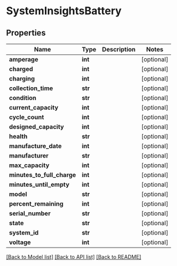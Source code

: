 # SystemInsightsBattery

## Properties
Name | Type | Description | Notes
------------ | ------------- | ------------- | -------------
**amperage** | **int** |  | [optional] 
**charged** | **int** |  | [optional] 
**charging** | **int** |  | [optional] 
**collection_time** | **str** |  | [optional] 
**condition** | **str** |  | [optional] 
**current_capacity** | **int** |  | [optional] 
**cycle_count** | **int** |  | [optional] 
**designed_capacity** | **int** |  | [optional] 
**health** | **str** |  | [optional] 
**manufacture_date** | **int** |  | [optional] 
**manufacturer** | **str** |  | [optional] 
**max_capacity** | **int** |  | [optional] 
**minutes_to_full_charge** | **int** |  | [optional] 
**minutes_until_empty** | **int** |  | [optional] 
**model** | **str** |  | [optional] 
**percent_remaining** | **int** |  | [optional] 
**serial_number** | **str** |  | [optional] 
**state** | **str** |  | [optional] 
**system_id** | **str** |  | [optional] 
**voltage** | **int** |  | [optional] 

[[Back to Model list]](../README.md#documentation-for-models) [[Back to API list]](../README.md#documentation-for-api-endpoints) [[Back to README]](../README.md)

